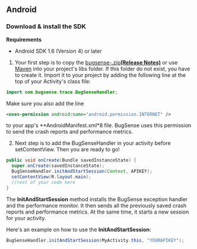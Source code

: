 ## Android

### Download & install the SDK

**Requirements**

* Android SDK 1.6 (Version 4) or later

1. Your first step is to copy the <a href="">bugsense-<strong></strong>.zip</a><strong><a href="/releases/android" id="releases">(Release Notes)</a></strong> or use [Maven](http://blog.bugsense.com/post/43988856467/maven-repo-for-bugsense-now-available) into your project's libs folder. If this folder do not exist, you have to create it. Import it to your project by adding the following line at the top of your Activity's class file:

```java
import com.bugsense.trace.BugSenseHandler;
```

Make sure you also add the line

```xml
<uses-permission android:name="android.permission.INTERNET" />
```

to your app's **AndroidManifest.xml*8 file. BugSense uses this permission to send the crash reports and performance metrics. 

2. Next step is to add the BugSenseHandler in your activity before setContentView. Then you are ready to go!

```java
public void onCreate(Bundle savedInstanceState) {
  super.onCreate(savedInstanceState);
  BugSenseHandler.initAndStartSession(Context, APIKEY);
  setContentView(R.layout.main);
  //rest of your code here
}
```

The **InitAndStartSession** method installs the BugSense exception handler and the performance monitor. It then sends all the previously saved crash reports and performance metrics. At the same time, it starts a new session for your activity.

Here's an example on how to use the **InitAndStartSession**:

```java
BugSenseHandler.initAndStartSession(MyActivity.this, "YOURAPIKEY");
```
